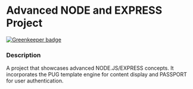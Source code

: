 # Advanced NODE and EXPRESS Project

[![Greenkeeper badge](https://badges.greenkeeper.io/wmemorgan/advancednode-exercises.svg)](https://greenkeeper.io/)

### Description
A project that showcases advanced NODE.JS/EXPRESS concepts. It incorporates the PUG template engine for content display and PASSPORT for user authentication.